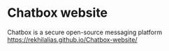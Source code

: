 # Chatbox website
Chatbox is a secure open-source messaging platform
https://rekhilalias.github.io/Chatbox-website/

